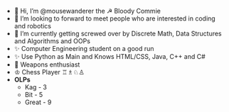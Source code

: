 - 👋 Hi, I’m @mousewanderer the ☭ Bloody Commie
- 👀 I’m looking to forward to meet people who are interested in coding and robotics
- 🌱 I’m currently getting screwed over by Discrete Math, Data Structures and Algorithms and OOPs
- ✨ Computer Engineering student on a good run
- ✨ Use Python as Main and Knows HTML/CSS, Java, C++ and C#
- 🔫 Weapons enthusiast
- ♔ Chess Player ♖♗♘♙
- ______OLPs______
  - Kag - 3
  - Bit - 5
  - Great - 9
<!---
mousewanderer/mousewanderer is a ✨ special ✨ repository because its `README.md` (this file) appears on your GitHub profile.
You can click the Preview link to take a look at your changes.
--->
